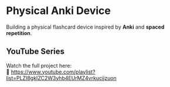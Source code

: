 # Physical Anki Device

Building a physical flashcard device inspired by **Anki** and **spaced repetition**.

## YouTube Series
Watch the full project here:  
🎥 https://www.youtube.com/playlist?list=PLZI8gkIZC2W3yhb4EUrMZ4vrkucjjzuon
